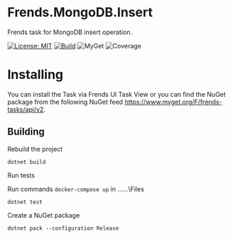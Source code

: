 # Frends.MongoDB.Insert
Frends task for MongoDB insert operation.

[![License: MIT](https://img.shields.io/badge/License-MIT-green.svg)](https://opensource.org/licenses/MIT)
[![Build](https://github.com/FrendsPlatform/Frends.MongoDB/actions/workflows/Insert_build_and_test_on_main.yml/badge.svg)](https://github.com/FrendsPlatform/Frends.MongoDB/actions)
![MyGet](https://img.shields.io/myget/frends-tasks/v/Frends.MongoDB.Insert)
![Coverage](https://app-github-custom-badges.azurewebsites.net/Badge?key=FrendsPlatform/Frends.MongoDB/Frends.MongoDB.Insert|main)

# Installing

You can install the Task via Frends UI Task View or you can find the NuGet package from the following NuGet feed https://www.myget.org/F/frends-tasks/api/v2.

## Building


Rebuild the project

`dotnet build`

Run tests
 
Run commands `docker-compose up` in ..\..\..\Files

`dotnet test`


Create a NuGet package

`dotnet pack --configuration Release`